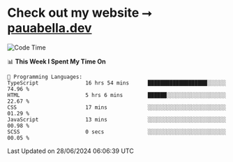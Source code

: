 # Check out my website ⭢ [pauabella.dev](https://pauabella.dev)

<!--START_SECTION:waka-->
![Code Time](http://img.shields.io/badge/Code%20Time-3%2C508%20hrs%2026%20mins-blue)

📊 **This Week I Spent My Time On** 

```text
💬 Programming Languages: 
TypeScript               16 hrs 54 mins      ███████████████████░░░░░░   74.96 % 
HTML                     5 hrs 6 mins        ██████░░░░░░░░░░░░░░░░░░░   22.67 % 
CSS                      17 mins             ░░░░░░░░░░░░░░░░░░░░░░░░░   01.29 % 
JavaScript               13 mins             ░░░░░░░░░░░░░░░░░░░░░░░░░   00.98 % 
SCSS                     0 secs              ░░░░░░░░░░░░░░░░░░░░░░░░░   00.05 % 
```


 Last Updated on 28/06/2024 06:06:39 UTC
<!--END_SECTION:waka-->
